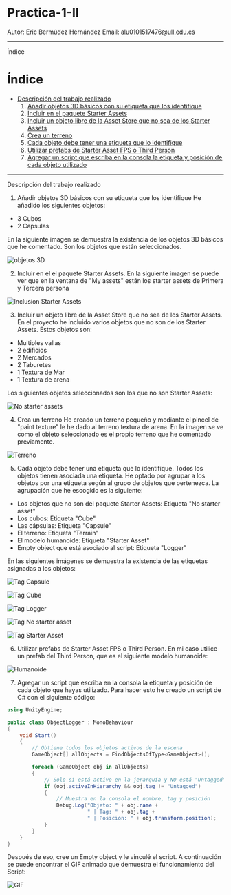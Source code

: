 # Practica-1-II
Autor: Eric Bermúdez Hernández
Email: alu0101517476@ull.edu.es

----

Índice
# Índice

- [Descripción del trabajo realizado](#descripción-del-trabajo-realizado)
  1. [Añadir objetos 3D básicos con su etiqueta que los identifique](#1-añadir-objetos-3d-básicos-con-su-etiqueta-que-los-identifique)
  2. [Incluir en el paquete Starter Assets](#2-incluir-en-el-paquete-starter-assets)
  3. [Incluir un objeto libre de la Asset Store que no sea de los Starter Assets](#3-incluir-un-objeto-libre-de-la-asset-store-que-no-sea-de-los-starter-assets)
  4. [Crea un terreno](#4-crea-un-terreno)
  5. [Cada objeto debe tener una etiqueta que lo identifique](#5-cada-objeto-debe-tener-una-etiqueta-que-lo-identifique)
  6. [Utilizar prefabs de Starter Asset FPS o Third Person](#6-utilizar-prefabs-de-starter-asset-fps-o-third-person)
  7. [Agregar un script que escriba en la consola la etiqueta y posición de cada objeto utilizado](#7-agregar-un-script-que-escriba-en-la-consola-la-etiqueta-y-posición-de-cada-objeto-utilizado)

----

Descripción del trabajo realizado
1. Añadir objetos 3D básicos con su etiqueta que los identifique
He añadido los siguientes objetos:
- 3 Cubos
- 2 Capsulas

En la siguiente imagen se demuestra la existencia de los objetos 3D básicos que he comentado. Son los objetos que están seleccionados.

![objetos 3D](Img/Objetos%203D.png)

2. Incluir en el el paquete Starter Assets.
En la siguiente imagen se puede ver que en la ventana de "My assets" están los starter assets de Primera y Tercera persona

![Inclusion Starter Assets](Img/Starter%20assets.png)

3. Incluir un objeto libre de la Asset Store que no sea de los Starter Assets.
En el proyecto he incluido varios objetos que no son de los Starter Assets. Estos objetos son:
- Multiples vallas
- 2 edificios
- 2 Mercados
- 2 Taburetes
- 1 Textura de Mar
- 1 Textura de arena

Los siguientes objetos seleccionados son los que no son Starter Assets: 

![No starter assets](Img/No%20Starter%20assets.png)

4. Crea un terreno
He creado un terreno pequeño y mediante el pincel de "paint texture" le he dado al terreno textura de arena. En la imagen se ve como el objeto seleccionado es el propio terreno que he comentado previamente.

![Terreno](Img/Terreno.png)

5. Cada objeto debe tener una etiqueta que lo identifique.
Todos los objetos tienen asociada una etiqueta. He optado por agrupar a los objetos por una etiqueta según al grupo de objetos que pertenezca. La agrupación que he escogido es la siguiente:
- Los objetos que no son del paquete Starter Assets: Etiqueta "No starter asset"
- Los cubos: Etiqueta "Cube"
- Las cápsulas: Etiqueta "Capsule"
- El terreno: Etiqueta "Terrain"
- El modelo humanoide: Etiqueta "Starter Asset"
- Empty object que está asociado al script: Etiqueta "Logger"

En las siguientes imágenes se demuestra la existencia de las etiquetas asignadas a los objetos:

![Tag Capsule](Img/Tag%20Capsule.png)

![Tag Cube](Img/Tag%20Cube.png)

![Tag Logger](Img/Tag%20logger.png)

![Tag No starter asset](Img/No%20Starter%20assets.png)

![Tag Starter Asset](Img/tag%20Starter%20Asset.png)

6. Utilizar prefabs de Starter Asset FPS o Third Person.
En mi caso utilice un prefab del Third Person, que es el siguiente modelo humanoide:

![Humanoide](Img/Third%20person.png)

7. Agregar un script que escriba en la consola la etiqueta y posición de cada objeto que hayas utilizado. 
Para hacer esto he creado un script de C# con el siguiente código:
```C#
using UnityEngine;

public class ObjectLogger : MonoBehaviour
{
    void Start()
    {
        // Obtiene todos los objetos activos de la escena
        GameObject[] allObjects = FindObjectsOfType<GameObject>();

        foreach (GameObject obj in allObjects)
        {
            // Solo si está activo en la jerarquía y NO está "Untagged"
            if (obj.activeInHierarchy && obj.tag != "Untagged")
            {
                // Muestra en la consola el nombre, tag y posición
                Debug.Log("Objeto: " + obj.name +
                          " | Tag: " + obj.tag +
                          " | Posición: " + obj.transform.position);
            }
        }
    }
}
```

Después de eso, cree un Empty object y le vinculé el script. A continuación se puede encontrar el GIF animado que demuestra el funcionamiento del Script:

![GIF](Img/Funcionamiento.gif)

